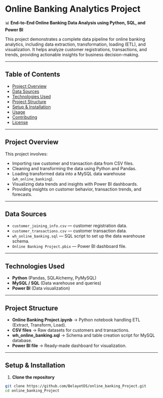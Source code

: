 # Online Banking Analytics Project

📊 **End-to-End Online Banking Data Analysis using Python, SQL, and Power BI**

This project demonstrates a complete data pipeline for online banking analytics, including data extraction, transformation, loading (ETL), and visualization. It helps analyze customer registrations, transactions, and trends, providing actionable insights for business decision-making.

---

## Table of Contents

- [Project Overview](#project-overview)
- [Data Sources](#data-sources)
- [Technologies Used](#technologies-used)
- [Project Structure](#project-structure)
- [Setup & Installation](#setup--installation)
- [Usage](#usage)
- [Contributing](#contributing)
- [License](#license)

---

## Project Overview

This project involves:

- Importing raw customer and transaction data from CSV files.
- Cleaning and transforming the data using Python and Pandas.
- Loading transformed data into a MySQL data warehouse (`wh_online_banking`).
- Visualizing data trends and insights with Power BI dashboards.
- Providing insights on customer behavior, transaction trends, and forecasts.

---

## Data Sources

- `customer_joining_info.csv` — customer registration data.
- `customer_transactions.csv` — customer transaction data.
- `wh_online_banking.sql` — SQL script to set up the data warehouse schema.
- `Online Banking Project.pbix` — Power BI dashboard file.

---

## Technologies Used

- **Python** (Pandas, SQLAlchemy, PyMySQL)
- **MySQL / SQL** (Data warehouse and queries)
- **Power BI** (Data visualization)

---

## Project Structure


- **Online Banking Project.ipynb** → Python notebook handling ETL (Extract, Transform, Load).
- **CSV files** → Raw datasets for customers and transactions.
- **wh_online_banking.sql** → Schema and table creation script for MySQL database.
- **Power BI file** → Ready-made dashboard for visualization.

---

## Setup & Installation

1. **Clone the repository**

```bash
git clone https://github.com/BelayetDS/online_banking_Project.git
cd online_banking_Project
